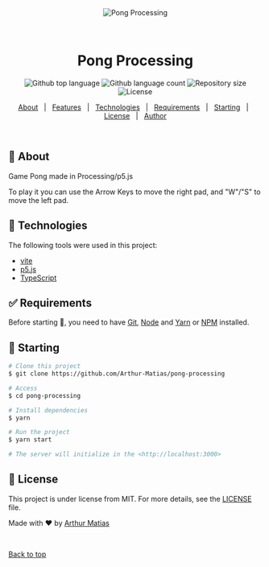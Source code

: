 <div align="center" id="top"> 
  <img src="./.github/Pong.png" alt="Pong Processing" />

  &#xa0;

  <!-- <a href="https://pongprocessing.netlify.app">Demo</a> -->
</div>

<h1 align="center">Pong Processing</h1>

<p align="center">
  <img alt="Github top language" src="https://img.shields.io/github/languages/top/Arthur-Matias/pong-processing?color=56BEB8">

  <img alt="Github language count" src="https://img.shields.io/github/languages/count/Arthur-Matias/pong-processing?color=56BEB8">

  <img alt="Repository size" src="https://img.shields.io/github/repo-size/Arthur-Matias/pong-processing?color=56BEB8">

  <img alt="License" src="https://img.shields.io/github/license/Arthur-Matias/pong-processing?color=56BEB8">

  <!-- <img alt="Github issues" src="https://img.shields.io/github/issues/Arthur-Matias/pong-processing?color=56BEB8" /> -->

  <!-- <img alt="Github forks" src="https://img.shields.io/github/forks/Arthur-Matias/pong-processing?color=56BEB8" /> -->

  <!-- <img alt="Github stars" src="https://img.shields.io/github/stars/Arthur-Matias/pong-processing?color=56BEB8" /> -->
</p>

<!-- Status -->

<!-- <h4 align="center"> 
	🚧  Pong Processing 🚀 Under construction...  🚧
</h4> 

<hr> -->

<p align="center">
  <a href="#dart-about">About</a> &#xa0; | &#xa0; 
  <a href="#sparkles-features">Features</a> &#xa0; | &#xa0;
  <a href="#rocket-technologies">Technologies</a> &#xa0; | &#xa0;
  <a href="#white_check_mark-requirements">Requirements</a> &#xa0; | &#xa0;
  <a href="#checkered_flag-starting">Starting</a> &#xa0; | &#xa0;
  <a href="#memo-license">License</a> &#xa0; | &#xa0;
  <a href="https://github.com/Arthur-Matias" target="_blank">Author</a>
</p>

<br>

## :dart: About ##

Game Pong made in Processing/p5.js

To play it you can use the Arrow Keys to move the right pad, and "W"/"S" to move the left pad.

## :rocket: Technologies ##

The following tools were used in this project:

- [vite](https://vitejs.dev/)
- [p5.js](https://p5js.org/)
- [TypeScript](https://www.typescriptlang.org/)

## :white_check_mark: Requirements ##

Before starting :checkered_flag:, you need to have [Git](https://git-scm.com), [Node](https://nodejs.org/en/) and [Yarn](https://classic.yarnpkg.com/en/) or [NPM](https://www.npmjs.com/) installed.

## :checkered_flag: Starting ##

```bash
# Clone this project
$ git clone https://github.com/Arthur-Matias/pong-processing

# Access
$ cd pong-processing

# Install dependencies
$ yarn

# Run the project
$ yarn start

# The server will initialize in the <http://localhost:3000>
```

## :memo: License ##

This project is under license from MIT. For more details, see the [LICENSE](LICENSE.md) file.


Made with :heart: by <a href="https://github.com/Arthur-Matias" target="_blank">Arthur Matias</a>

&#xa0;

<a href="#top">Back to top</a>
